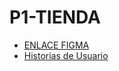 # P1-TIENDA
- [ENLACE FIGMA](https://www.figma.com/file/XR7I22X0ecOUcGSriZMy81/app-de-tienda?node-id=0%3A1)
- [Historias de Usuario](https://docs.google.com/document/d/1VqxsAhTbE_TK1kgwS508VNXg0MdRbtQs/edit)